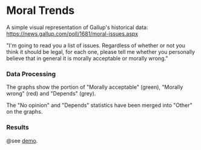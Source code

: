# Moral Trends

A simple visual representation of Gallup's historical data:
https://news.gallup.com/poll/1681/moral-issues.aspx

"I'm going to read you a list of issues. Regardless of whether or not you think it should be legal, for each one, please tell me whether you personally believe that in general it is morally acceptable or morally wrong."

### Data Processing

The graphs show the portion of "Morally acceptable" (green), "Morally wrong" (red) and "Depends" (grey).

The "No opinion" and "Depends" statistics have been merged into "Other" on the graphs.

### Results

@see [demo](https://s3-us-west-2.amazonaws.com/public.cloud/moral-trends/index.html).
